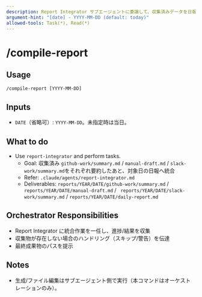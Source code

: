 ```yaml
---
description: Report Integrator サブエージェントに委譲して、収集済みデータを日報へ統合するためのスラッシュコマンド。
argument-hint: "[date] - YYYY-MM-DD (default: today)"
allowed-tools: Task(*), Read(*)
---
```


# /compile-report

## Usage

`/compile-report [YYYY-MM-DD]`

## Inputs

- `DATE`（省略可）: `YYYY-MM-DD`。未指定時は当日。

## What to do

- Use `report-integrator` and perform tasks.
  - Goal: 収集済み `github-work/summary.md` / `manual-draft.md` / `slack-work/summary.md`をそれぞれ要約したあと、対象日の日報へ統合
  - Refer: `.claude/agents/report-integrator.md`
  - Deliverables: `reports/YEAR/DATE/github-work/summary.md` / `reports/YEAR/DATE/manual-draft.md` / ` reports/YEAR/DATE/slack-work/summary.md` / `reports/YEAR/DATE/daily-report.md `

## Orchestrator Responsibilities

- Report Integrator に統合作業を一任し、進捗/結果を収集
- 収集物が存在しない場合のハンドリング（スキップ/警告）を伝達
- 最終成果物のパスを提示

## Notes

- 生成/ファイル編集はサブエージェント側で実行（本コマンドはオーケストレーションのみ）。

